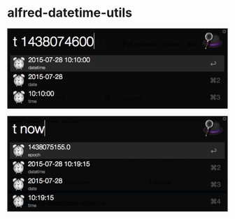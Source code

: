 # alfred-datetime-utils

![Epoch to datetime screenshot](https://raw.githubusercontent.com/marcob/alfred-datetime-utils/gh-pages/images/screenshot.png)

![String to datetime screenshot](https://raw.githubusercontent.com/marcob/alfred-datetime-utils/gh-pages/images/screenshot_2.png)
